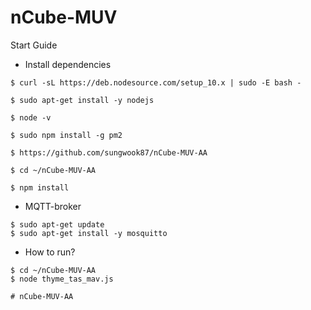 # nCube-MUV
Start Guide

* Install dependencies
```
$ curl -sL https://deb.nodesource.com/setup_10.x | sudo -E bash -

$ sudo apt-get install -y nodejs

$ node -v

$ sudo npm install -g pm2

$ https://github.com/sungwook87/nCube-MUV-AA

$ cd ~/nCube-MUV-AA

$ npm install
```

* MQTT-broker
```
$ sudo apt-get update
$ sudo apt-get install -y mosquitto
```
* How to run?
```
$ cd ~/nCube-MUV-AA
$ node thyme_tas_mav.js

# nCube-MUV-AA
